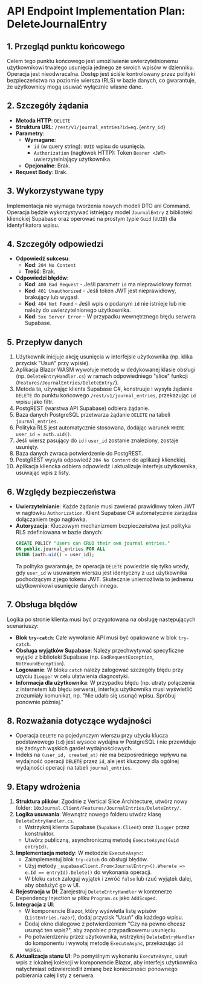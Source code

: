 # API Endpoint Implementation Plan: DeleteJournalEntry

## 1. Przegląd punktu końcowego
Celem tego punktu końcowego jest umożliwienie uwierzytelnionemu użytkownikowi trwałego usunięcia jednego ze swoich wpisów w dzienniku. Operacja jest nieodwracalna. Dostęp jest ściśle kontrolowany przez polityki bezpieczeństwa na poziomie wiersza (RLS) w bazie danych, co gwarantuje, że użytkownicy mogą usuwać wyłącznie własne dane.

## 2. Szczegóły żądania
- **Metoda HTTP**: `DELETE`
- **Struktura URL**: `/rest/v1/journal_entries?id=eq.{entry_id}`
- **Parametry**:
  - **Wymagane**:
    - `id` (w query string): `UUID` wpisu do usunięcia.
    - `Authorization` (nagłówek HTTP): Token `Bearer <JWT>` uwierzytelniający użytkownika.
  - **Opcjonalne**: Brak.
- **Request Body**: Brak.

## 3. Wykorzystywane typy
Implementacja nie wymaga tworzenia nowych modeli DTO ani Command. Operacja będzie wykorzystywać istniejący model `JournalEntry` z biblioteki klienckiej Supabase oraz operować na prostym typie `Guid` (`UUID`) dla identyfikatora wpisu.

## 4. Szczegóły odpowiedzi
- **Odpowiedź sukcesu**:
  - **Kod**: `204 No Content`
  - **Treść**: Brak.
- **Odpowiedzi błędów**:
  - **Kod**: `400 Bad Request` - Jeśli parametr `id` ma nieprawidłowy format.
  - **Kod**: `401 Unauthorized` - Jeśli token JWT jest nieprawidłowy, brakujący lub wygasł.
  - **Kod**: `404 Not Found` - Jeśli wpis o podanym `id` nie istnieje lub nie należy do uwierzytelnionego użytkownika.
  - **Kod**: `5xx Server Error` - W przypadku wewnętrznego błędu serwera Supabase.

## 5. Przepływ danych
1.  Użytkownik inicjuje akcję usunięcia w interfejsie użytkownika (np. klika przycisk "Usuń" przy wpisie).
2.  Aplikacja Blazor WASM wywołuje metodę w dedykowanej klasie obsługi (np. `DeleteEntryHandler.cs`) w ramach odpowiedniego "slice" funkcji (`Features/JournalEntries/DeleteEntry/`).
3.  Metoda ta, używając klienta Supabase C#, konstruuje i wysyła żądanie `DELETE` do punktu końcowego `/rest/v1/journal_entries`, przekazując `id` wpisu jako filtr.
4.  PostgREST (warstwa API Supabase) odbiera żądanie.
5.  Baza danych PostgreSQL przetwarza żądanie `DELETE` na tabeli `journal_entries`.
6.  Polityka RLS jest automatycznie stosowana, dodając warunek `WHERE user_id = auth.uid()`.
7.  Jeśli wiersz pasujący do `id` i `user_id` zostanie znaleziony, zostaje usunięty.
8.  Baza danych zwraca potwierdzenie do PostgREST.
9.  PostgREST wysyła odpowiedź `204 No Content` do aplikacji klienckiej.
10. Aplikacja kliencka odbiera odpowiedź i aktualizuje interfejs użytkownika, usuwając wpis z listy.

## 6. Względy bezpieczeństwa
- **Uwierzytelnianie**: Każde żądanie musi zawierać prawidłowy token JWT w nagłówku `Authorization`. Klient Supabase C# automatycznie zarządza dołączaniem tego nagłówka.
- **Autoryzacja**: Kluczowym mechanizmem bezpieczeństwa jest polityka RLS zdefiniowana w bazie danych:
  ```sql
  CREATE POLICY "Users can CRUD their own journal entries."
  ON public.journal_entries FOR ALL
  USING (auth.uid() = user_id);
  ```
  Ta polityka gwarantuje, że operacja `DELETE` powiedzie się tylko wtedy, gdy `user_id` w usuwanym wierszu jest identyczny z `uid` użytkownika pochodzącym z jego tokenu JWT. Skutecznie uniemożliwia to jednemu użytkownikowi usunięcie danych innego.

## 7. Obsługa błędów
Logika po stronie klienta musi być przygotowana na obsługę następujących scenariuszy:
- **Blok `try-catch`**: Całe wywołanie API musi być opakowane w blok `try-catch`.
- **Obsługa wyjątków Supabase**: Należy przechwytywać specyficzne wyjątki z biblioteki Supabase (np. `BadRequestException`, `NotFoundException`).
- **Logowanie**: W bloku `catch` należy zalogować szczegóły błędu przy użyciu `ILogger` w celu ułatwienia diagnostyki.
- **Informacja dla użytkownika**: W przypadku błędu (np. utraty połączenia z internetem lub błędu serwera), interfejs użytkownika musi wyświetlić zrozumiały komunikat, np. "Nie udało się usunąć wpisu. Spróbuj ponownie później."

## 8. Rozważania dotyczące wydajności
- Operacja `DELETE` na pojedynczym wierszu przy użyciu klucza podstawowego (`id`) jest wysoce wydajna w PostgreSQL i nie przewiduje się żadnych wąskich gardeł wydajnościowych.
- Indeks na `(user_id, created_at)` nie ma bezpośredniego wpływu na wydajność operacji `DELETE` przez `id`, ale jest kluczowy dla ogólnej wydajności operacji na tabeli `journal_entries`.

## 9. Etapy wdrożenia
1.  **Struktura plików**: Zgodnie z Vertical Slice Architecture, utwórz nowy folder: `10xJournal.Client/Features/JournalEntries/DeleteEntry/`.
2.  **Logika usuwania**: Wewnątrz nowego folderu utwórz klasę `DeleteEntryHandler.cs`.
    - Wstrzyknij klienta Supabase (`Supabase.Client`) oraz `ILogger` przez konstruktor.
    - Utwórz publiczną, asynchroniczną metodę `ExecuteAsync(Guid entryId)`.
3.  **Implementacja metody**: W metodzie `ExecuteAsync`:
    - Zaimplementuj blok `try-catch` do obsługi błędów.
    - Użyj metody `_supabaseClient.From<JournalEntry>().Where(e => e.Id == entryId).Delete()` do wykonania operacji.
    - W bloku `catch` zaloguj wyjątek i zwróć `false` lub rzuć wyjątek dalej, aby obsłużyć go w UI.
4.  **Rejestracja w DI**: Zarejestruj `DeleteEntryHandler` w kontenerze Dependency Injection w pliku `Program.cs` jako `AddScoped`.
5.  **Integracja z UI**:
    - W komponencie Blazor, który wyświetla listę wpisów (`ListEntries.razor`), dodaj przycisk "Usuń" dla każdego wpisu.
    - Dodaj okno dialogowe z potwierdzeniem "Czy na pewno chcesz usunąć ten wpis?", aby zapobiec przypadkowemu usunięciu.
    - Po potwierdzeniu przez użytkownika, wstrzyknij `DeleteEntryHandler` do komponentu i wywołaj metodę `ExecuteAsync`, przekazując `id` wpisu.
6.  **Aktualizacja stanu UI**: Po pomyślnym wykonaniu `ExecuteAsync`, usuń wpis z lokalnej kolekcji w komponencie Blazor, aby interfejs użytkownika natychmiast odzwierciedlił zmianę bez konieczności ponownego pobierania całej listy z serwera.
